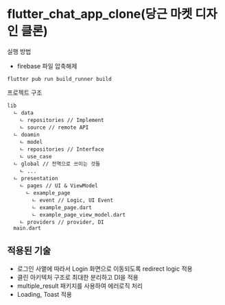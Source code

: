 # flutter_chat_app_clone(당근 마켓 디자인 클론)

실행 방법
- firebase 파일 압축해제

```
flutter pub run build_runner build
```

프로젝트 구조
```
lib
  ㄴ data
    ㄴ repositories // Implement
    ㄴ source // remote API
  ㄴ doamin
    ㄴ model 
    ㄴ repositories // Interface
    ㄴ use_case
  ㄴ global // 전역으로 쓰이는 것들
    ㄴ ...
  ㄴ presentation
    ㄴ pages // UI & ViewModel
      ㄴ example_page
        ㄴ event // Logic, UI Event
        ㄴ example_page.dart
        ㄴ example_page_view_model.dart
    ㄴ providers // provider, DI
  main.dart
```

## 적용된 기술
- 로그인 사앹에 따라서 Login 화면으로 이동되도록 redirect logic 적용
- 클린 아키텍처 구조로 최대한 분리하고 DI을 적용
- multiple_result 패키지를 사용하여 에러로직 처리
- Loading, Toast 적용
